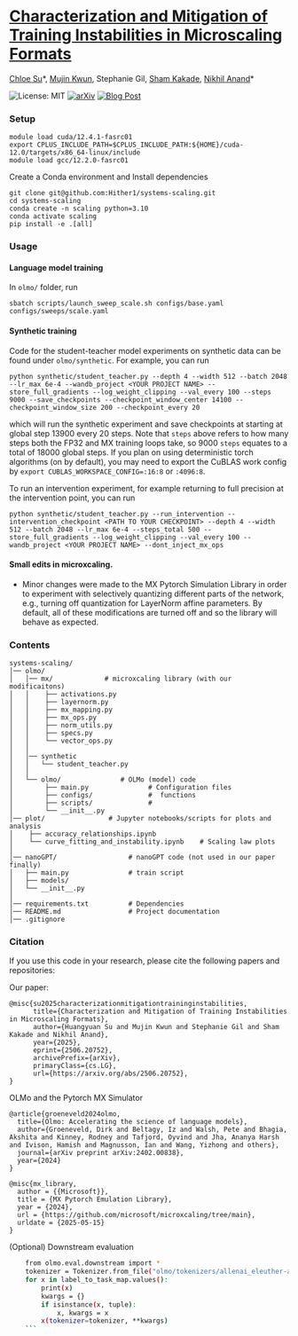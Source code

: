 # [Characterization and Mitigation of Training Instabilities in Microscaling Formats](https://arxiv.org/abs/2506.20752)

[Chloe Su](https://x.com/Huangyu58589918)*, [Mujin Kwun](https://x.com/MJK12341234), Stephanie Gil, [Sham Kakade](https://x.com/ShamKakade6), [Nikhil Anand](https://x.com/nikhil_anand91)\*

![License: MIT](https://img.shields.io/badge/License-MIT-yellow.svg)
[![arXiv](https://img.shields.io/badge/arXiv-2506.20752-B31B1B.svg)](https://arxiv.org/abs/2506.20752)
[![Blog Post](https://img.shields.io/badge/arXiv-2506.20752-B31B1B.svg)]()


### Setup
```
module load cuda/12.4.1-fasrc01
export CPLUS_INCLUDE_PATH=$CPLUS_INCLUDE_PATH:${HOME}/cuda-12.0/targets/x86_64-linux/include
module load gcc/12.2.0-fasrc01
```
Create a Conda environment and Install dependencies
```
git clone git@github.com:Hither1/systems-scaling.git
cd systems-scaling
conda create -n scaling python=3.10
conda activate scaling
pip install -e .[all]
```
### Usage
#### Language model training
In `olmo/` folder, run
```
sbatch scripts/launch_sweep_scale.sh configs/base.yaml configs/sweeps/scale.yaml
```

#### Synthetic training

Code for the student-teacher model experiments on synthetic data can be found under `olmo/synthetic`.  For example, you can run 

```
python synthetic/student_teacher.py --depth 4 --width 512 --batch 2048 --lr_max 6e-4 --wandb_project <YOUR PROJECT NAME> --store_full_gradients --log_weight_clipping --val_every 100 --steps 9000 --save_checkpoints --checkpoint_window_center 14100 --checkpoint_window_size 200 --checkpoint_every 20
```

which will run the synthetic experiment and save checkpoints at starting at global step 13900 every 20 steps.  Note that `steps` above refers to how many steps both the FP32 and MX training loops take, so 9000 `steps` equates to a total of 18000 global steps.  If you plan on using deterministic torch algorithms (on by default), you may need to export the CuBLAS work config by `export CUBLAS_WORKSPACE_CONFIG=:16:8`  or `:4096:8`.

To run an intervention experiment, for example returning to full precision at the intervention point, you can run

```
python synthetic/student_teacher.py --run_intervention --intervention_checkpoint <PATH TO YOUR CHECKPOINT> --depth 4 --width 512 --batch 2048 --lr_max 6e-4 --steps_total 500 --store_full_gradients --log_weight_clipping --val_every 100 --wandb_project <YOUR PROJECT NAME> --dont_inject_mx_ops
```

#### Small edits in microxcaling. 
* Minor changes were made to the MX Pytorch Simulation Library in order to experiment with selectively quantizing different parts of the network, e.g., turning off quantization for LayerNorm affine parameters.  By default, all of these modifications are turned off and so the library will behave as expected.


### Contents
```
systems-scaling/             
│── olmo/
│   │── mx/             # microxcaling library (with our modificaitons)
│   │    ├── activations.py                      
│   │    ├── layernorm.py
│   │    ├── mx_mapping.py
│   │    ├── mx_ops.py
│   │    ├── norm_utils.py
│   │    ├── specs.py              
│   │    └── vector_ops.py
│   │            
│   │── synthetic
│   │   └── student_teacher.py
│   │
│   └── olmo/               # OLMo (model) code
│        ├── main.py               # Configuration files
│        ├── configs/              #  functions
│        ├── scripts/              # 
│        └── __init__.py           
│── plot/                # Jupyter notebooks/scripts for plots and analysis
│    ├── accuracy_relationships.ipynb
│    └── curve_fitting_and_instability.ipynb    # Scaling law plots
│   
│── nanoGPT/                  # nanoGPT code (not used in our paper finally)
│   ├── main.py               # train script
│   ├── models/               
│   └── __init__.py
│        
│── requirements.txt          # Dependencies
│── README.md                 # Project documentation
│── .gitignore            
```


### Citation

If you use this code in your research, please cite the following papers and repositories:

Our paper:
```
@misc{su2025characterizationmitigationtraininginstabilities,
      title={Characterization and Mitigation of Training Instabilities in Microscaling Formats}, 
      author={Huangyuan Su and Mujin Kwun and Stephanie Gil and Sham Kakade and Nikhil Anand},
      year={2025},
      eprint={2506.20752},
      archivePrefix={arXiv},
      primaryClass={cs.LG},
      url={https://arxiv.org/abs/2506.20752}, 
}
```

OLMo and the Pytorch MX Simulator
```
@article{groeneveld2024olmo,
  title={Olmo: Accelerating the science of language models},
  author={Groeneveld, Dirk and Beltagy, Iz and Walsh, Pete and Bhagia, Akshita and Kinney, Rodney and Tafjord, Oyvind and Jha, Ananya Harsh and Ivison, Hamish and Magnusson, Ian and Wang, Yizhong and others},
  journal={arXiv preprint arXiv:2402.00838},
  year={2024}
}

@misc{mx_library,
  author = {{Microsoft}},
  title = {MX Pytorch Emulation Library},
  year = {2024},
  url = {https://github.com/microsoft/microxcaling/tree/main},
  urldate = {2025-05-15}
}
```

(Optional) Downstream evaluation
```bash
    from olmo.eval.downstream import *
    tokenizer = Tokenizer.from_file("olmo/tokenizers/allenai_eleuther-ai-gpt-neox-20b-pii-special.json")
    for x in label_to_task_map.values():
        print(x)
        kwargs = {}
        if isinstance(x, tuple):
            x, kwargs = x
        x(tokenizer=tokenizer, **kwargs)
    ```
